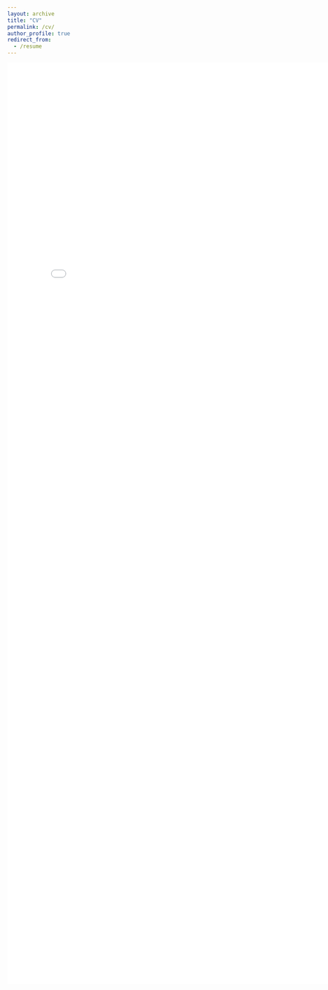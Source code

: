 ```yaml
---
layout: archive
title: "CV"
permalink: /cv/
author_profile: true
redirect_from:
  - /resume
---
```


<embed src="../files/short_CV.pdf" width="800px" height="2100px" />

